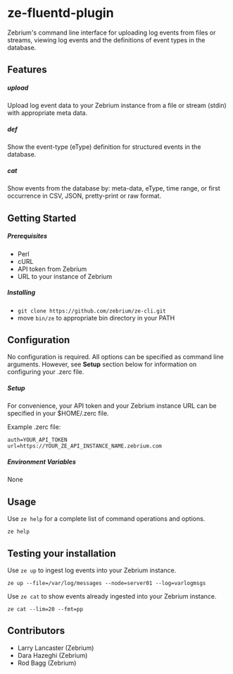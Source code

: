 # ze-fluentd-plugin
Zebrium's command line interface for uploading log events from files or streams, viewing log events and the definitions of event types in the database.
## Features
##### upload
Upload log event data to your Zebrium instance from a file or stream (stdin) with appropriate meta data.
##### def
Show the event-type (eType) definition for structured events in the database.
##### cat
Show events from the database by: meta-data, eType, time range, or first occurrence in CSV, JSON, pretty-print or raw format.
## Getting Started
##### Prerequisites
* Perl
* cURL
* API token from Zebrium
* URL to your instance of Zebrium
##### Installing
* `git clone https://github.com/zebrium/ze-cli.git`
* move `bin/ze` to appropriate bin directory in your PATH
## Configuration
No configuration is required. All options can be specified as command line arguments. However, see **Setup** section below for information on configuring your .zerc file.
##### Setup
For convenience, your API token and your Zebrium instance URL can be specified in your $HOME/.zerc file.

Example .zerc file:
```
auth=YOUR_API_TOKEN
url=https://YOUR_ZE_API_INSTANCE_NAME.zebrium.com
```
##### Environment Variables
None
## Usage
Use `ze help` for a complete list of command operations and options.
```
ze help
```
## Testing your installation
Use `ze up` to ingest log events into your Zebrium instance.
```
ze up --file=/var/log/messages --node=server01 --log=varlogmsgs
```
Use `ze cat` to show events already ingested into your Zebrium instance.
```
ze cat --lim=20 --fmt=pp
```
## Contributors
* Larry Lancaster (Zebrium)
* Dara Hazeghi (Zebrium)
* Rod Bagg (Zebrium)
